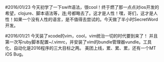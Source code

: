 #2016/01/23
今天初学了一下swift语法，很cool！终于燃了那一点点对ios开发的希望，clojure、脚本语法等，连;号都略去了。这才是人性！嘿，哥们，这才是人性！如果一个没有人性的语言，是不值得去尝试的。今天做了半小时SecretWord开发。

#2016/01/21
今天装了xcode的vim，cool，vim统治一切的时代要到来了！
并且第一次写ruby脚本配置~/.vimrc，并安装了vim的bundle管理器vundle。工具化、自动化是2016程序的三大目标之两。
美团上线，累、累、累，还有一个MT iOS Bug。
